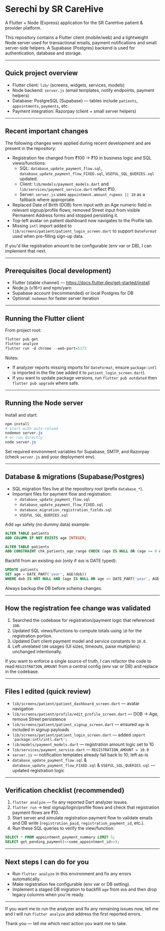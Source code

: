 
# Serechi by SR CareHive

A Flutter + Node (Express) application for the SR CareHive patient & provider platform.

This repository contains a Flutter client (mobile/web) and a lightweight Node server used for transactional emails, payment notifications and small server-side helpers. A Supabase (Postgres) backend is used for authentication, database and storage.

---

## Quick project overview

- Flutter client: `lib/` (screens, widgets, services, models)
- Node backend: `server.js` (email templates, notify endpoints, payment helpers)
- Database: PostgreSQL (Supabase) — tables include `patients`, `appointments`, `payments`, etc.
- Payment integration: Razorpay (client + small server helpers)

---

## Recent important changes

The following changes were applied during recent development and are present in the repository:

- Registration fee changed from ₹100 → ₹10 in business logic and SQL views/functions:
	- SQL: `database_update_payment_flow.sql`, `database_update_payment_flow_FIXED.sql`, `USEFUL_SQL_QUERIES.sql` updated.
	- Client: `lib/models/payment_models.dart` and `lib/services/payment_service.dart` reflect ₹10.
	- Server: `server.js` uses `appointment.amount_rupees || 10` as a fallback where appropriate.
- Replaced Date of Birth (DOB) form input with an Age numeric field in relevant signup/profile flows; removed Street input from visible Permanent Address forms and stopped persisting it.
- Top-left avatar on patient dashboard now navigates to the Profile tab.
- Missing `intl` import added to `lib/screens/patient/patient_login_screen.dart` to support `DateFormat` used when pre-filling sign-up data.

If you'd like registration amount to be configurable (env var or DB), I can implement that next.

---

## Prerequisites (local development)

- Flutter (stable channel) — https://docs.flutter.dev/get-started/install
- Node.js (v16+) and npm/yarn
- Supabase account (recommended) or local Postgres for DB
- Optional: `nodemon` for faster server iteration

---

## Running the Flutter client

From project root:

```powershell
flutter pub get
flutter analyze
flutter run -d chrome --web-port=5173
```

Notes:
- If analyzer reports missing imports for `DateFormat`, ensure `package:intl` is imported in the file (we added it to `patient_login_screen.dart`).
- If you want to update package versions, run `flutter pub outdated` then `flutter pub upgrade` where safe.

---

## Running the Node server

Install and start:

```powershell
npm install
# start with auto-reload
nodemon server.js
# or run directly
node server.js
```

Set required environment variables for Supabase, SMTP, and Razorpay (check `server.js` and your deployment env).

---

## Database & migrations (Supabase/Postgres)

- SQL migration files live at the repository root (prefix `database_*`).
- Important files for payment flow and registration:
	- `database_update_payment_flow.sql`
	- `database_update_payment_flow_FIXED.sql`
	- `database_migration_registration_fields.sql`
	- `USEFUL_SQL_QUERIES.sql`

Add `age` safely (no dummy data) example:

```sql
ALTER TABLE patients
ADD COLUMN IF NOT EXISTS age INTEGER;

ALTER TABLE patients
ADD CONSTRAINT chk_patients_age_range CHECK (age IS NULL OR (age >= 0 AND age <= 120));
```

Backfill from an existing `dob` (only if `dob` is DATE typed):

```sql
UPDATE patients
SET age = DATE_PART('year', AGE(dob))
WHERE dob IS NOT NULL AND (age IS NULL OR age <> DATE_PART('year', AGE(dob)));
```

Always backup the DB before schema changes.

---

## How the registration fee change was validated

1. Searched the codebase for registration/payment logic that referenced `100`.
2. Updated SQL views/functions to compute totals using `10` for the registration portion.
3. Updated Dart client payment model and service constants to `10.0`.
4. Left unrelated `100` usages (UI sizes, timeouts, paise multipliers) unchanged intentionally.

If you want to enforce a single source of truth, I can refactor the code to read `REGISTRATION_AMOUNT` from a central config (env var or DB) and replace in the codebase.

---

## Files I edited (quick review)

- `lib/screens/patient/patient_dashboard_screen.dart` — avatar navigation
- `lib/screens/patient/profile/edit_profile_screen.dart` — DOB → Age, remove Street persistence
- `lib/screens/patient/patient_signup_screen.dart` — ensured `age` is included in signup payloads
- `lib/screens/patient/patient_login_screen.dart` — added `import 'package:intl/intl.dart';`
- `lib/models/payment_models.dart` — registration amount logic set to 10
- `lib/services/payment_service.dart` — `REGISTRATION_AMOUNT = 10.0`
- `server.js` — notification templates already fall back to 10; left as-is
- `database_update_payment_flow.sql` & `database_update_payment_flow_FIXED.sql` & `USEFUL_SQL_QUERIES.sql` — updated registration logic

---

## Verification checklist (recommended)

1. `flutter analyze` — fix any reported Dart analyzer issues.
2. `flutter run` → test signup/login/profile flows and check that registration payment flows are ₹10.
3. Start server and simulate registration payment flow to validate emails and DB write (`registration_paid`, `registration_payment_id`, etc.).
4. Run these SQL queries to verify the view/function:

```sql
SELECT * FROM appointment_payment_summary LIMIT 5;
SELECT get_pending_payment(<<some_appointment_id>>);
```

---

## Next steps I can do for you

- Run `flutter analyze` in this environment and fix any errors automatically.
- Make registration fee configurable (env var or DB setting).
- Implement a staged DB migration to backfill `age` from `dob` and then drop legacy columns when you're ready.

---

If you want me to run the analyzer and fix any remaining issues now, tell me and I will run `flutter analyze` and address the first reported errors.

Thank you — tell me which next action you want me to take.
